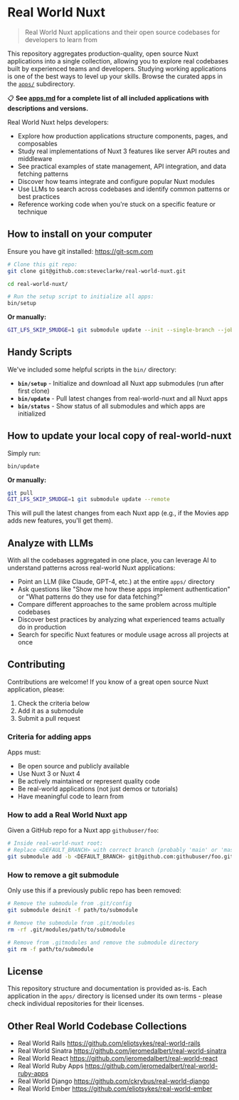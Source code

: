 # Real World Nuxt

> Real World Nuxt applications and their open source codebases for developers to learn from

This repository aggregates production-quality, open source Nuxt applications into a single collection, allowing you to explore real codebases built by experienced teams and developers. Studying working applications is one of the best ways to level up your skills. Browse the curated apps in the [`apps/`](apps/) subdirectory.

📋 **See [apps.md](apps.md) for a complete list of all included applications with descriptions and versions.**

Real World Nuxt helps developers:

- Explore how production applications structure components, pages, and composables
- Study real implementations of Nuxt 3 features like server API routes and middleware
- See practical examples of state management, API integration, and data fetching patterns
- Discover how teams integrate and configure popular Nuxt modules
- Use LLMs to search across codebases and identify common patterns or best practices
- Reference working code when you're stuck on a specific feature or technique

## How to install on your computer

Ensure you have git installed: https://git-scm.com

```bash
# Clone this git repo:
git clone git@github.com:steveclarke/real-world-nuxt.git

cd real-world-nuxt/

# Run the setup script to initialize all apps:
bin/setup
```

**Or manually:**
```bash
GIT_LFS_SKIP_SMUDGE=1 git submodule update --init --single-branch --jobs 4
```

## Handy Scripts

We've included some helpful scripts in the `bin/` directory:

- **`bin/setup`** - Initialize and download all Nuxt app submodules (run after first clone)
- **`bin/update`** - Pull latest changes from real-world-nuxt and all Nuxt apps
- **`bin/status`** - Show status of all submodules and which apps are initialized

## How to update your local copy of real-world-nuxt

Simply run:
```bash
bin/update
```

**Or manually:**
```bash
git pull
GIT_LFS_SKIP_SMUDGE=1 git submodule update --remote
```

This will pull the latest changes from each Nuxt app (e.g., if the Movies app adds new features, you'll get them).

## Analyze with LLMs

With all the codebases aggregated in one place, you can leverage AI to understand patterns across real-world Nuxt applications:

- Point an LLM (like Claude, GPT-4, etc.) at the entire `apps/` directory
- Ask questions like "Show me how these apps implement authentication" or "What patterns do they use for data fetching?"
- Compare different approaches to the same problem across multiple codebases
- Discover best practices by analyzing what experienced teams actually do in production
- Search for specific Nuxt features or module usage across all projects at once

## Contributing

Contributions are welcome! If you know of a great open source Nuxt application, please:

1. Check the criteria below
2. Add it as a submodule
3. Submit a pull request

### Criteria for adding apps

Apps must:
- Be open source and publicly available
- Use Nuxt 3 or Nuxt 4
- Be actively maintained or represent quality code
- Be real-world applications (not just demos or tutorials)
- Have meaningful code to learn from

### How to add a Real World Nuxt app

Given a GitHub repo for a Nuxt app `githubuser/foo`:

```bash
# Inside real-world-nuxt root:
# Replace <DEFAULT_BRANCH> with correct branch (probably 'main' or 'master').
git submodule add -b <DEFAULT_BRANCH> git@github.com:githubuser/foo.git apps/foo
```

### How to remove a git submodule

Only use this if a previously public repo has been removed:

```bash
# Remove the submodule from .git/config
git submodule deinit -f path/to/submodule

# Remove the submodule from .git/modules
rm -rf .git/modules/path/to/submodule

# Remove from .gitmodules and remove the submodule directory
git rm -f path/to/submodule
```

## License

This repository structure and documentation is provided as-is. Each application in the `apps/` directory is licensed under its own terms - please check individual repositories for their licenses.

## Other Real World Codebase Collections

- Real World Rails https://github.com/eliotsykes/real-world-rails
- Real World Sinatra https://github.com/jeromedalbert/real-world-sinatra
- Real World React https://github.com/jeromedalbert/real-world-react
- Real World Ruby Apps https://github.com/jeromedalbert/real-world-ruby-apps
- Real World Django https://github.com/ckrybus/real-world-django
- Real World Ember https://github.com/eliotsykes/real-world-ember

